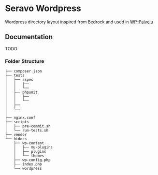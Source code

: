 # Seravo Wordpress

Wordpress directory layout inspired from Bedrock and used in [WP-Palvelu](http://wp-palvelu.fi/)

## Documentation

TODO

### Folder Structure

```
├── composer.json
├── tests
│   ├── rspec
│   │   ├── 
│   │   └── 
│   ├── phpunit
│   │   ├── 
│   │   └── 
│   ├──
│   └──
│
├── nginx.conf   
├── scripts
│   ├── pre-commit.sh
│   └── run-tests.sh
├── vendor
└── htdocs
    ├── wp-content
    │   ├── mu-plugins
    │   ├── plugins
    │   └── themes
    ├── wp-config.php
    ├── index.php
    └── wordpress
```
